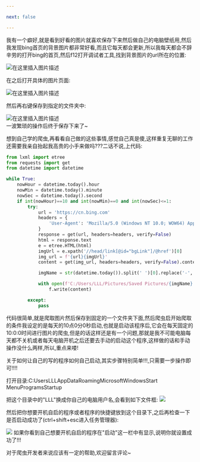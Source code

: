 ```yaml
---

next: false

---
```




<BlogInfo id="1063" title="window下如何让写的程序开机自启" author="白日梦想猿" pv=0 read_times=0 pre_cost_time="97" category="杂谈" tag_list="['开机自启', '              Windows']" create_time="2021.07.19 11:13:23.439235" update_time="2021.07.19 11:13:23" />


我有一个癖好,就是看到好看的图片就喜欢保存下来然后做自己的电脑壁纸用,然后我发现bing首页的背景图片都非常好看,而且它每天都会更新,所以我每天都会不辞辛劳的打开bing的首页,然后f12打开调试者工具,找到背景图片的url所在的位置:

![在这里插入图片描述](https://img-blog.csdnimg.cn/20210719105452726.png?x-oss-process=image/watermark,type_ZmFuZ3poZW5naGVpdGk,shadow_10,text_aHR0cHM6Ly9ibG9nLmNzZG4ubmV0L21heF9MTEw=,size_16,color_FFFFFF,t_70)

在之后打开具体的图片页面:

![在这里插入图片描述](https://img-blog.csdnimg.cn/20210719105631316.png?x-oss-process=image/watermark,type_ZmFuZ3poZW5naGVpdGk,shadow_10,text_aHR0cHM6Ly9ibG9nLmNzZG4ubmV0L21heF9MTEw=,size_16,color_FFFFFF,t_70)  

然后再右键保存到指定的文件夹中:

![在这里插入图片描述](https://img-blog.csdnimg.cn/20210719105743624.png?x-oss-process=image/watermark,type_ZmFuZ3poZW5naGVpdGk,shadow_10,text_aHR0cHM6Ly9ibG9nLmNzZG4ubmV0L21heF9MTEw=,size_16,color_FFFFFF,t_70)  
一波繁琐的操作后终于保存下来了~

想到自己学的爬虫,再看看自己做的这些事情,感觉自己真是傻,这样重复无聊的工作还需要我亲自抬起我高贵的小手来做吗???二话不说,上代码:

```python
from lxml import etree
from requests import get
from datetime import datetime

while True:
    nowHour = datetime.today().hour
    nowMin = datetime.today().minute
    nowSec = datetime.today().second
    if int(nowHour)==10 and int(nowMin)==0 and int(nowSec)<=1:
        try:
            url = 'https://cn.bing.com'
            headers = {
                'User-Agent': 'Mozilla/5.0 (Windows NT 10.0; WOW64) AppleWebKit/537.36 (KHTML, like Gecko) Chrome/92.0.4503.5 Safari/537.36'
            }
            response = get(url, headers=headers, verify=False)
            html = response.text
            e = etree.HTML(html)
            imgUrl = e.xpath('//head/link[@id="bgLink"]/@href')[0]
            img_url = f'{url}{imgUrl}'
            content = get(img_url, headers=headers, verify=False).content

            imgName = str(datetime.today()).split(' ')[0].replace('-', '')

            with open(f'C:/Users/LLL/Pictures/Saved Pictures/{imgName}.jpg', 'wb') as f:
                f.write(content)

        except:
            pass
```

代码很简单,就是爬取图片然后保存到固定的一个文件夹下面,然后爬虫启开始爬取的条件我设定的是每天的10点0分0秒启动,也就是启动该程序后,它会在每天固定的10:0:0时间进行图片的爬虫,但是的话这样还是有一个问题,那就是我不可能电脑每天都不关机或者每天电脑开机之后还要去手动的启动这个程序,这样做的话和手动操作没什么两样,所以,重点来喽!

关于如何让自己的写的程序如何自己启动,其实步骤特别简单!!!,只需要一步操作即可!!!!

打开目录:C:UsersLLLAppDataRoamingMicrosoftWindowsStart MenuProgramsStartup

把这个目录中的"LLL"换成你自己的电脑用户名,会看到如下文件框:
![](https://img-blog.csdnimg.cn/20210719110850710.png?x-oss-process=image/watermark,type_ZmFuZ3poZW5naGVpdGk,shadow_10,text_aHR0cHM6Ly9ibG9nLmNzZG4ubmV0L21heF9MTEw=,size_16,color_FFFFFF,t_70)

然后把你想要开机自启的程序或者程序的快捷键放到这个目录下,之后再检查一下是否启动成功了(ctrl+shift+esc进入任务管理器):

![](https://img-blog.csdnimg.cn/20210719111041630.png?x-oss-process=image/watermark,type_ZmFuZ3poZW5naGVpdGk,shadow_10,text_aHR0cHM6Ly9ibG9nLmNzZG4ubmV0L21heF9MTEw=,size_16,color_FFFFFF,t_70)
如果你看到自己想要开机自启的程序在"启动"这一栏中有显示,说明你就设置成功了!!!

对于爬虫开发者来说应该有一定的帮助,欢迎留言评论~



<ActionBox />
